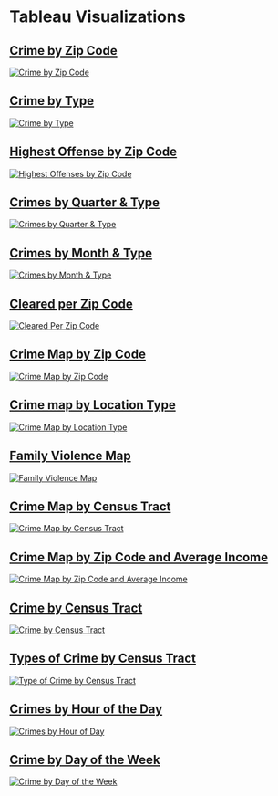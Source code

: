 # Tableau Visualizations

## [Crime by Zip Code](https://public.tableau.com/app/profile/charla.garcia/viz/CrimebyZipCode_16486858518550/CrimebyZipCode)
<div class='tableauPlaceholder' id='viz1648774099842' style='position: relative'><noscript><a href='#'><img alt='Crime by Zip Code ' src='https:&#47;&#47;public.tableau.com&#47;static&#47;images&#47;Cr&#47;CrimebyZipCode_16486858518550&#47;CrimebyZipCode&#47;1_rss.png' style='border: none' /></a></noscript><object class='tableauViz'  style='display:none;'><param name='host_url' value='https%3A%2F%2Fpublic.tableau.com%2F' /> <param name='embed_code_version' value='3' /> <param name='site_root' value='' /><param name='name' value='CrimebyZipCode_16486858518550&#47;CrimebyZipCode' /><param name='tabs' value='no' /><param name='toolbar' value='yes' /><param name='static_image' value='https:&#47;&#47;public.tableau.com&#47;static&#47;images&#47;Cr&#47;CrimebyZipCode_16486858518550&#47;CrimebyZipCode&#47;1.png' /> <param name='animate_transition' value='yes' /><param name='display_static_image' value='yes' /><param name='display_spinner' value='yes' /><param name='display_overlay' value='yes' /><param name='display_count' value='yes' /><param name='language' value='en-US' /></object></div>                

## [Crime by Type](https://public.tableau.com/app/profile/charla.garcia/viz/CrimebyType_16486859076150/CrimebyType)
<div class='tableauPlaceholder' id='viz1648774146232' style='position: relative'><noscript><a href='#'><img alt='Crime by Type ' src='https:&#47;&#47;public.tableau.com&#47;static&#47;images&#47;Cr&#47;CrimebyType_16486859076150&#47;CrimebyType&#47;1_rss.png' style='border: none' /></a></noscript><object class='tableauViz'  style='display:none;'><param name='host_url' value='https%3A%2F%2Fpublic.tableau.com%2F' /> <param name='embed_code_version' value='3' /> <param name='site_root' value='' /><param name='name' value='CrimebyType_16486859076150&#47;CrimebyType' /><param name='tabs' value='no' /><param name='toolbar' value='yes' /><param name='static_image' value='https:&#47;&#47;public.tableau.com&#47;static&#47;images&#47;Cr&#47;CrimebyType_16486859076150&#47;CrimebyType&#47;1.png' /> <param name='animate_transition' value='yes' /><param name='display_static_image' value='yes' /><param name='display_spinner' value='yes' /><param name='display_overlay' value='yes' /><param name='display_count' value='yes' /><param name='language' value='en-US' /></object></div>               

## [Highest Offense by Zip Code](https://public.tableau.com/app/profile/charla.garcia/viz/HighestOffensesbyZipCode/HighestOffensesbyZipCode)
<div class='tableauPlaceholder' id='viz1648774195363' style='position: relative'><noscript><a href='#'><img alt='Highest Offenses by Zip Code ' src='https:&#47;&#47;public.tableau.com&#47;static&#47;images&#47;Hi&#47;HighestOffensesbyZipCode&#47;HighestOffensesbyZipCode&#47;1_rss.png' style='border: none' /></a></noscript><object class='tableauViz'  style='display:none;'><param name='host_url' value='https%3A%2F%2Fpublic.tableau.com%2F' /> <param name='embed_code_version' value='3' /> <param name='site_root' value='' /><param name='name' value='HighestOffensesbyZipCode&#47;HighestOffensesbyZipCode' /><param name='tabs' value='no' /><param name='toolbar' value='yes' /><param name='static_image' value='https:&#47;&#47;public.tableau.com&#47;static&#47;images&#47;Hi&#47;HighestOffensesbyZipCode&#47;HighestOffensesbyZipCode&#47;1.png' /> <param name='animate_transition' value='yes' /><param name='display_static_image' value='yes' /><param name='display_spinner' value='yes' /><param name='display_overlay' value='yes' /><param name='display_count' value='yes' /><param name='language' value='en-US' /></object></div>                

## [Crimes by Quarter & Type](https://public.tableau.com/authoring/AustinCrime_16479758165290/CrimesbyQuarterType#2)
<div class='tableauPlaceholder' id='viz1648774299502' style='position: relative'><noscript><a href='#'><img alt='Crimes by Quarter &amp; Type ' src='https:&#47;&#47;public.tableau.com&#47;static&#47;images&#47;Cr&#47;CrimesbyQuarterType&#47;CrimesbyQuarterType&#47;1_rss.png' style='border: none' /></a></noscript><object class='tableauViz'  style='display:none;'><param name='host_url' value='https%3A%2F%2Fpublic.tableau.com%2F' /> <param name='embed_code_version' value='3' /> <param name='site_root' value='' /><param name='name' value='CrimesbyQuarterType&#47;CrimesbyQuarterType' /><param name='tabs' value='no' /><param name='toolbar' value='yes' /><param name='static_image' value='https:&#47;&#47;public.tableau.com&#47;static&#47;images&#47;Cr&#47;CrimesbyQuarterType&#47;CrimesbyQuarterType&#47;1.png' /> <param name='animate_transition' value='yes' /><param name='display_static_image' value='yes' /><param name='display_spinner' value='yes' /><param name='display_overlay' value='yes' /><param name='display_count' value='yes' /><param name='language' value='en-US' /></object></div>                

## [Crimes by Month & Type](https://public.tableau.com/authoring/AustinCrime_16479758165290/CrimesbyMonthType#2)
<div class='tableauPlaceholder' id='viz1648774355958' style='position: relative'><noscript><a href='#'><img alt='Crimes by Month &amp; Type ' src='https:&#47;&#47;public.tableau.com&#47;static&#47;images&#47;Cr&#47;CrimesbyMonthType&#47;CrimesbyMonthType&#47;1_rss.png' style='border: none' /></a></noscript><object class='tableauViz'  style='display:none;'><param name='host_url' value='https%3A%2F%2Fpublic.tableau.com%2F' /> <param name='embed_code_version' value='3' /> <param name='site_root' value='' /><param name='name' value='CrimesbyMonthType&#47;CrimesbyMonthType' /><param name='tabs' value='no' /><param name='toolbar' value='yes' /><param name='static_image' value='https:&#47;&#47;public.tableau.com&#47;static&#47;images&#47;Cr&#47;CrimesbyMonthType&#47;CrimesbyMonthType&#47;1.png' /> <param name='animate_transition' value='yes' /><param name='display_static_image' value='yes' /><param name='display_spinner' value='yes' /><param name='display_overlay' value='yes' /><param name='display_count' value='yes' /><param name='language' value='en-US' /></object></div>               

## [Cleared per Zip Code](https://public.tableau.com/authoring/AustinCrime_16479758165290/Clearedperzipcode#2)
<div class='tableauPlaceholder' id='viz1648774386432' style='position: relative'><noscript><a href='#'><img alt='Cleared Per Zip Code ' src='https:&#47;&#47;public.tableau.com&#47;static&#47;images&#47;Cl&#47;ClearedperZipCode&#47;ClearedPerZipCode&#47;1_rss.png' style='border: none' /></a></noscript><object class='tableauViz'  style='display:none;'><param name='host_url' value='https%3A%2F%2Fpublic.tableau.com%2F' /> <param name='embed_code_version' value='3' /> <param name='site_root' value='' /><param name='name' value='ClearedperZipCode&#47;ClearedPerZipCode' /><param name='tabs' value='no' /><param name='toolbar' value='yes' /><param name='static_image' value='https:&#47;&#47;public.tableau.com&#47;static&#47;images&#47;Cl&#47;ClearedperZipCode&#47;ClearedPerZipCode&#47;1.png' /> <param name='animate_transition' value='yes' /><param name='display_static_image' value='yes' /><param name='display_spinner' value='yes' /><param name='display_overlay' value='yes' /><param name='display_count' value='yes' /><param name='language' value='en-US' /></object></div>               

## [Crime Map by Zip Code](https://public.tableau.com/app/profile/charla.garcia/viz/CrimeMapbyZipCode/CrimeMapbyZipCode)
<div class='tableauPlaceholder' id='viz1648774455731' style='position: relative'><noscript><a href='#'><img alt='Crime Map by Zip Code ' src='https:&#47;&#47;public.tableau.com&#47;static&#47;images&#47;Cr&#47;CrimeMapbyZipCode&#47;CrimeMapbyZipCode&#47;1_rss.png' style='border: none' /></a></noscript><object class='tableauViz'  style='display:none;'><param name='host_url' value='https%3A%2F%2Fpublic.tableau.com%2F' /> <param name='embed_code_version' value='3' /> <param name='site_root' value='' /><param name='name' value='CrimeMapbyZipCode&#47;CrimeMapbyZipCode' /><param name='tabs' value='no' /><param name='toolbar' value='yes' /><param name='static_image' value='https:&#47;&#47;public.tableau.com&#47;static&#47;images&#47;Cr&#47;CrimeMapbyZipCode&#47;CrimeMapbyZipCode&#47;1.png' /> <param name='animate_transition' value='yes' /><param name='display_static_image' value='yes' /><param name='display_spinner' value='yes' /><param name='display_overlay' value='yes' /><param name='display_count' value='yes' /><param name='language' value='en-US' /></object></div>               

## [Crime map by Location Type](https://public.tableau.com/authoring/AustinCrime_16479758165290/CrimeMapbyLocationType#1)
<div class='tableauPlaceholder' id='viz1648774507205' style='position: relative'><noscript><a href='#'><img alt='Crime Map by Location Type ' src='https:&#47;&#47;public.tableau.com&#47;static&#47;images&#47;Cr&#47;CrimeMapbyLocationType&#47;CrimeMapbyLocationType&#47;1_rss.png' style='border: none' /></a></noscript><object class='tableauViz'  style='display:none;'><param name='host_url' value='https%3A%2F%2Fpublic.tableau.com%2F' /> <param name='embed_code_version' value='3' /> <param name='site_root' value='' /><param name='name' value='CrimeMapbyLocationType&#47;CrimeMapbyLocationType' /><param name='tabs' value='no' /><param name='toolbar' value='yes' /><param name='static_image' value='https:&#47;&#47;public.tableau.com&#47;static&#47;images&#47;Cr&#47;CrimeMapbyLocationType&#47;CrimeMapbyLocationType&#47;1.png' /> <param name='animate_transition' value='yes' /><param name='display_static_image' value='yes' /><param name='display_spinner' value='yes' /><param name='display_overlay' value='yes' /><param name='display_count' value='yes' /><param name='language' value='en-US' /></object></div>               

## [Family Violence Map](https://public.tableau.com/authoring/AustinCrime_16479758165290/FamilyViolenceMap#1)
<div class='tableauPlaceholder' id='viz1648774539795' style='position: relative'><noscript><a href='#'><img alt='Family Violence Map ' src='https:&#47;&#47;public.tableau.com&#47;static&#47;images&#47;Fa&#47;FamilyViolenceMap&#47;FamilyViolenceMap&#47;1_rss.png' style='border: none' /></a></noscript><object class='tableauViz'  style='display:none;'><param name='host_url' value='https%3A%2F%2Fpublic.tableau.com%2F' /> <param name='embed_code_version' value='3' /> <param name='site_root' value='' /><param name='name' value='FamilyViolenceMap&#47;FamilyViolenceMap' /><param name='tabs' value='no' /><param name='toolbar' value='yes' /><param name='static_image' value='https:&#47;&#47;public.tableau.com&#47;static&#47;images&#47;Fa&#47;FamilyViolenceMap&#47;FamilyViolenceMap&#47;1.png' /> <param name='animate_transition' value='yes' /><param name='display_static_image' value='yes' /><param name='display_spinner' value='yes' /><param name='display_overlay' value='yes' /><param name='display_count' value='yes' /><param name='language' value='en-US' /></object></div>               

## [Crime Map by Census Tract](https://public.tableau.com/app/profile/charla.garcia/viz/CrimeMapbyCensusTract/CrimeMapbyCensusTract)
<div class='tableauPlaceholder' id='viz1648775199215' style='position: relative'><noscript><a href='#'><img alt='Crime Map by Census Tract ' src='https:&#47;&#47;public.tableau.com&#47;static&#47;images&#47;DY&#47;DYD6T7MK2&#47;1_rss.png' style='border: none' /></a></noscript><object class='tableauViz'  style='display:none;'><param name='host_url' value='https%3A%2F%2Fpublic.tableau.com%2F' /> <param name='embed_code_version' value='3' /> <param name='path' value='shared&#47;DYD6T7MK2' /> <param name='toolbar' value='yes' /><param name='static_image' value='https:&#47;&#47;public.tableau.com&#47;static&#47;images&#47;DY&#47;DYD6T7MK2&#47;1.png' /> <param name='animate_transition' value='yes' /><param name='display_static_image' value='yes' /><param name='display_spinner' value='yes' /><param name='display_overlay' value='yes' /><param name='display_count' value='yes' /><param name='language' value='en-US' /></object></div>                

## [Crime Map by Zip Code and Average Income](https://public.tableau.com/app/profile/charla.garcia/viz/CrimeMapbyZipCodeandAverageIncome/CrimeMapbyZipCodeandAverageIncome)
<div class='tableauPlaceholder' id='viz1648775148104' style='position: relative'><noscript><a href='#'><img alt='Crime Map by Zip Code and Average Income ' src='https:&#47;&#47;public.tableau.com&#47;static&#47;images&#47;Cr&#47;CrimeMapbyZipCodeandAverageIncome&#47;CrimeMapbyZipCodeandAverageIncome&#47;1_rss.png' style='border: none' /></a></noscript><object class='tableauViz'  style='display:none;'><param name='host_url' value='https%3A%2F%2Fpublic.tableau.com%2F' /> <param name='embed_code_version' value='3' /> <param name='site_root' value='' /><param name='name' value='CrimeMapbyZipCodeandAverageIncome&#47;CrimeMapbyZipCodeandAverageIncome' /><param name='tabs' value='no' /><param name='toolbar' value='yes' /><param name='static_image' value='https:&#47;&#47;public.tableau.com&#47;static&#47;images&#47;Cr&#47;CrimeMapbyZipCodeandAverageIncome&#47;CrimeMapbyZipCodeandAverageIncome&#47;1.png' /> <param name='animate_transition' value='yes' /><param name='display_static_image' value='yes' /><param name='display_spinner' value='yes' /><param name='display_overlay' value='yes' /><param name='display_count' value='yes' /><param name='language' value='en-US' /></object></div>

## [Crime by Census Tract](https://public.tableau.com/app/profile/charla.garcia/viz/CrimebyCensusTract/CrimebyCensusTract)
<div class='tableauPlaceholder' id='viz1648775344415' style='position: relative'><noscript><a href='#'><img alt='Crime by Census Tract ' src='https:&#47;&#47;public.tableau.com&#47;static&#47;images&#47;Cr&#47;CrimebyCensusTract&#47;CrimebyCensusTract&#47;1_rss.png' style='border: none' /></a></noscript><object class='tableauViz'  style='display:none;'><param name='host_url' value='https%3A%2F%2Fpublic.tableau.com%2F' /> <param name='embed_code_version' value='3' /> <param name='site_root' value='' /><param name='name' value='CrimebyCensusTract&#47;CrimebyCensusTract' /><param name='tabs' value='no' /><param name='toolbar' value='yes' /><param name='static_image' value='https:&#47;&#47;public.tableau.com&#47;static&#47;images&#47;Cr&#47;CrimebyCensusTract&#47;CrimebyCensusTract&#47;1.png' /> <param name='animate_transition' value='yes' /><param name='display_static_image' value='yes' /><param name='display_spinner' value='yes' /><param name='display_overlay' value='yes' /><param name='display_count' value='yes' /><param name='language' value='en-US' /></object></div>               

## [Types of Crime by Census Tract](https://public.tableau.com/app/profile/charla.garcia/viz/TypesofCrimebyCensusTract/TypeofCrimebyCensusTract)
<div class='tableauPlaceholder' id='viz1648775388212' style='position: relative'><noscript><a href='#'><img alt='Type of Crime by Census Tract ' src='https:&#47;&#47;public.tableau.com&#47;static&#47;images&#47;Ty&#47;TypesofCrimebyCensusTract&#47;TypeofCrimebyCensusTract&#47;1_rss.png' style='border: none' /></a></noscript><object class='tableauViz'  style='display:none;'><param name='host_url' value='https%3A%2F%2Fpublic.tableau.com%2F' /> <param name='embed_code_version' value='3' /> <param name='site_root' value='' /><param name='name' value='TypesofCrimebyCensusTract&#47;TypeofCrimebyCensusTract' /><param name='tabs' value='no' /><param name='toolbar' value='yes' /><param name='static_image' value='https:&#47;&#47;public.tableau.com&#47;static&#47;images&#47;Ty&#47;TypesofCrimebyCensusTract&#47;TypeofCrimebyCensusTract&#47;1.png' /> <param name='animate_transition' value='yes' /><param name='display_static_image' value='yes' /><param name='display_spinner' value='yes' /><param name='display_overlay' value='yes' /><param name='display_count' value='yes' /><param name='language' value='en-US' /></object></div>                

## [Crimes by Hour of the Day](https://public.tableau.com/app/profile/charla.garcia/viz/CrimesbyHourofDay/CrimesbyHourofDay)
<div class='tableauPlaceholder' id='viz1648775433589' style='position: relative'><noscript><a href='#'><img alt='Crimes by Hour of Day ' src='https:&#47;&#47;public.tableau.com&#47;static&#47;images&#47;Cr&#47;CrimesbyHourofDay&#47;CrimesbyHourofDay&#47;1_rss.png' style='border: none' /></a></noscript><object class='tableauViz'  style='display:none;'><param name='host_url' value='https%3A%2F%2Fpublic.tableau.com%2F' /> <param name='embed_code_version' value='3' /> <param name='site_root' value='' /><param name='name' value='CrimesbyHourofDay&#47;CrimesbyHourofDay' /><param name='tabs' value='no' /><param name='toolbar' value='yes' /><param name='static_image' value='https:&#47;&#47;public.tableau.com&#47;static&#47;images&#47;Cr&#47;CrimesbyHourofDay&#47;CrimesbyHourofDay&#47;1.png' /> <param name='animate_transition' value='yes' /><param name='display_static_image' value='yes' /><param name='display_spinner' value='yes' /><param name='display_overlay' value='yes' /><param name='display_count' value='yes' /><param name='language' value='en-US' /></object></div>                

## [Crime by Day of the Week](https://public.tableau.com/app/profile/charla.garcia/viz/CrimebyDayoftheWeek/CrimebyDayoftheWeek)
<div class='tableauPlaceholder' id='viz1648775475818' style='position: relative'><noscript><a href='#'><img alt='Crime by Day of the Week ' src='https:&#47;&#47;public.tableau.com&#47;static&#47;images&#47;Cr&#47;CrimebyDayoftheWeek&#47;CrimebyDayoftheWeek&#47;1_rss.png' style='border: none' /></a></noscript><object class='tableauViz'  style='display:none;'><param name='host_url' value='https%3A%2F%2Fpublic.tableau.com%2F' /> <param name='embed_code_version' value='3' /> <param name='site_root' value='' /><param name='name' value='CrimebyDayoftheWeek&#47;CrimebyDayoftheWeek' /><param name='tabs' value='no' /><param name='toolbar' value='yes' /><param name='static_image' value='https:&#47;&#47;public.tableau.com&#47;static&#47;images&#47;Cr&#47;CrimebyDayoftheWeek&#47;CrimebyDayoftheWeek&#47;1.png' /> <param name='animate_transition' value='yes' /><param name='display_static_image' value='yes' /><param name='display_spinner' value='yes' /><param name='display_overlay' value='yes' /><param name='display_count' value='yes' /><param name='language' value='en-US' /></object></div>               

